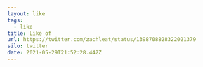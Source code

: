 ```yaml
---
layout: like
tags:
  - like
title: Like of
url: https://twitter.com/zachleat/status/1398708828322021379
silo: twitter
date: 2021-05-29T21:52:28.442Z
---
```

